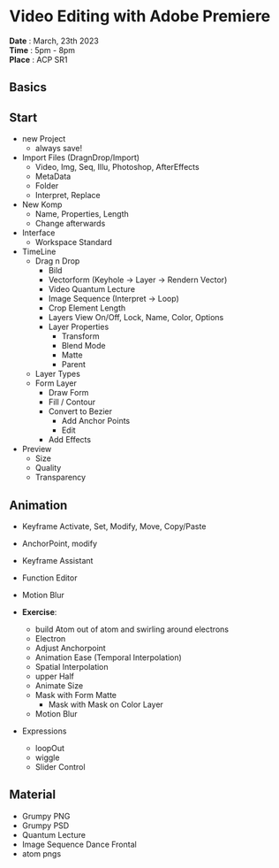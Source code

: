 # Video Editing with Adobe Premiere

**Date** : March, 23th 2023  
**Time** : 5pm - 8pm  
**Place** : ACP SR1

## Basics


## Start
- new Project
  - always save!
- Import Files (DragnDrop/Import)  
  - Video, Img, Seq, Illu, Photoshop, AfterEffects
  - MetaData
  - Folder
  - Interpret, Replace
- New Komp
  - Name, Properties, Length
  - Change afterwards
- Interface
  - Workspace Standard
- TimeLine
  - Drag n Drop
    - Bild
    - Vectorform (Keyhole -> Layer -> Rendern Vector)
    - Video Quantum Lecture
    - Image Sequence (Interpret -> Loop)
    - Crop Element Length
    - Layers View On/Off, Lock, Name, Color, Options
    - Layer Properties
      - Transform
      - Blend Mode
      - Matte
      - Parent
  - Layer Types
  - Form Layer
    - Draw Form
    - Fill / Contour
    - Convert to Bezier
      - Add Anchor Points
      - Edit
    - Add Effects
- Preview
  - Size
  - Quality
  - Transparency

## Animation
  - Keyframe Activate, Set, Modify, Move, Copy/Paste
  - AnchorPoint, modify
  - Keyframe Assistant
  - Function Editor
  - Motion Blur
  - **Exercise**:
    - build Atom out of atom and swirling around electrons
    - Electron 
    - Adjust Anchorpoint
    - Animation Ease (Temporal Interpolation)
    - Spatial Interpolation
    - upper Half
    - Animate Size
    - Mask with Form Matte
      - Mask with Mask on Color Layer
    - Motion Blur
    
  - Expressions
    - loopOut
    - wiggle
    - Slider Control




## Material
- Grumpy PNG
- Grumpy PSD
- Quantum Lecture
- Image Sequence Dance Frontal
- atom pngs